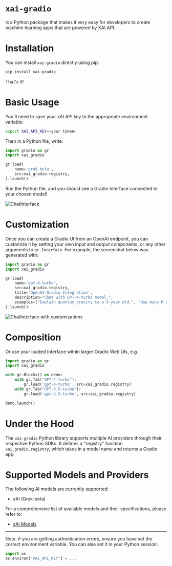 # `xai-gradio`

is a Python package that makes it very easy for developers to create machine learning apps that are powered by XAI API.

# Installation

You can install `xai-gradio` directly using pip:

```bash
pip install xai-gradio
```

That's it! 

# Basic Usage

You'll need to save your xAI API key to the appropriate environment variable:

```bash
export XAI_API_KEY=<your token>
```

Then in a Python file, write:

```python
import gradio as gr
import xai_gradio

gr.load(
    name='grok-beta',
    src=xai_gradio.registry,
).launch()
```

Run the Python file, and you should see a Gradio Interface connected to your chosen model!

![ChatInterface](chatinterface.png)

# Customization 

Once you can create a Gradio UI from an OpenAI endpoint, you can customize it by setting your own input and output components, or any other arguments to `gr.Interface`. For example, the screenshot below was generated with:

```py
import gradio as gr
import xai_gradio

gr.load(
    name='gpt-4-turbo',
    src=xai_gradio.registry,
    title='OpenAI-Gradio Integration',
    description="Chat with GPT-4-turbo model.",
    examples=["Explain quantum gravity to a 5-year old.", "How many R are there in the word Strawberry?"]
).launch()
```
![ChatInterface with customizations](chatinterface_with_customization.png)

# Composition

Or use your loaded Interface within larger Gradio Web UIs, e.g.

```python
import gradio as gr
import xai_gradio

with gr.Blocks() as demo:
    with gr.Tab("GPT-4-turbo"):
        gr.load('gpt-4-turbo', src=xai_gradio.registry)
    with gr.Tab("GPT-3.5-turbo"):
        gr.load('gpt-3.5-turbo', src=xai_gradio.registry)

demo.launch()
```

# Under the Hood

The `xai-gradio` Python library supports multiple AI providers through their respective Python SDKs. It defines a "registry" function `xai_gradio.registry`, which takes in a model name and returns a Gradio app.

# Supported Models and Providers

The following AI models are currently supported:

- xAI (Grok-beta)

For a comprehensive list of available models and their specifications, please refer to:
- [xAI Models](https://console.xai.com/models)

-------

Note: if you are getting authentication errors, ensure you have set the correct environment variable. You can also set it in your Python session:

```python
import os
os.environ["XAI_API_KEY"] = ...
```
